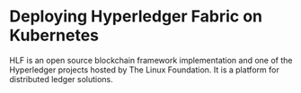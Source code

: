 # Deploying Hyperledger Fabric on Kubernetes

HLF is an open source blockchain framework implementation and one of the Hyperledger projects hosted by The Linux Foundation. It is a platform for distributed ledger solutions.